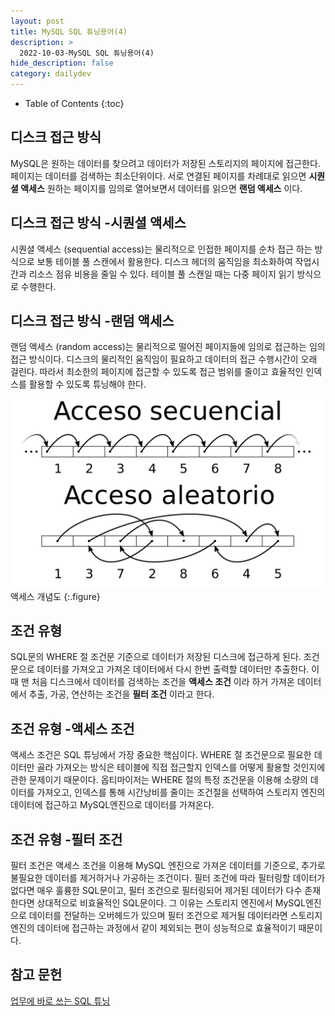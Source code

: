 ```yaml
---
layout: post
title: MySQL SQL 튜닝용어(4)
description: >
  2022-10-03-MySQL SQL 튜닝용어(4)
hide_description: false
category: dailydev
---
```


- Table of Contents
{:toc}

## 디스크 접근 방식
MySQL은 원하는 데이터를 찾으려고 데이터가 저장된 스토리지의 페이지에 접근한다. 페이지는 데이터를 검색하는 최소단위이다. 
서로 연결된 페이지를 차례대로 읽으면 __시퀀셜 액세스__
원하는 페이지를 임의로 열어보면서 데이터를 읽으면 __랜덤 액세스__ 이다.

## 디스크 접근 방식 -시퀀셜 액세스
시퀀셜 액세스 (sequential access)는 물리적으로 인접한 페이지를 순차 접근 하는 방식으로 보통 테이블 풀 스캔에서 활용한다.
디스크 헤더의 움직임을 최소화하여 작업시간과 리소스 점유 비용을 줄일 수 있다. 테이블 풀 스캔일 때는 다중 페이지 읽기 방식으로 수행한다.

## 디스크 접근 방식 -랜덤 액세스 
랜덤 액세스 (random access)는 물리적으로 떨어진 페이지들에 임의로 접근하는 임의 접근 방식이다. 디스크의 물리적인 움직임이 필요하고 데이터의 접근 수행시간이 오래 걸린다. 따라서 최소한의 페이지에 접근할 수 있도록 접근 범위를 줄이고 효율적인 인덱스를 활용할 수 있도록 튜닝해야 한다.

![650x400](/assets/img/blog/Accesso.png)
<br>  액세스 개념도
{:.figure}

## 조건 유형 
SQL문의 WHERE 절 조건문 기준으로 데이터가 저장된 디스크에 접근하게 된다. 조건문으로 데이터를 가져오고 가져온 데이터에서 다시 한번 출력할 데이터만 추출한다. 이때 맨 처음 디스크에서 데이터를 검색하는 조건을 __액세스 조건__ 이라 하거 가져온 데이터에서 추출, 가공, 연산하는 조건을 __필터 조건__ 이라고 한다.

## 조건 유형 -액세스 조건
액세스 조건은 SQL 튜닝에서 가장 중요한 핵심이다. WHERE 절 조건문으로 필요한 데이터만 골라 가져오는 방식은 테이블에 직접 접근할지 인덱스를 어떻게 활용할 것인지에 관한 문제이기 때문이다. 옵티마이저는 WHERE 절의 특정 조건문을 이용해 소량의 데이터를 가져오고, 인덱스를 통해 시간낭비를 줄이는 조건절을 선택하여 스토리지 엔진의 데이터에 접근하고 MySQL엔진으로 데이터를 가져온다.

## 조건 유형 -필터 조건
필터 조건은 액세스 조건을 이용해 MySQL 엔진으로 가져온 데이터를 기준으로, 추가로 불필요한 데이터를 제거하거나 가공하는 조건이다.
필터 조건에 따라 필터링할 데이터가 없다면 매우 훌륭한 SQL문이고, 필터 조건으로 필터링되어 제거된 데이터가 다수 존재한다면 상대적으로 비효율적인 SQL문이다. 그 이유는 스토리지 엔진에서 MySQL엔진으로 데이터를 전달하는 오버헤드가 있으며 필터 조건으로 제거될 데이터라면 스토리지 엔진의 데이터에 접근하는 과정에서 같이 제외되는 편이 성능적으로 효율적이기 때문이다.


## 참고 문헌

[업무에 바로 쓰는 SQL 튜닝](http://www.yes24.com/Product/Goods/102382080)